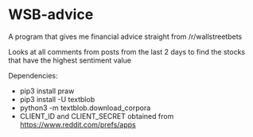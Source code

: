 # WSB-advice
A program that gives me financial advice straight from /r/wallstreetbets

Looks at all comments from posts from the last 2 days to find the stocks that have the highest sentiment value

Dependencies:
* pip3 install praw
* pip3 install -U textblob
* python3 -m textblob.download_corpora
* CLIENT_ID and CLIENT_SECRET obtained from https://www.reddit.com/prefs/apps